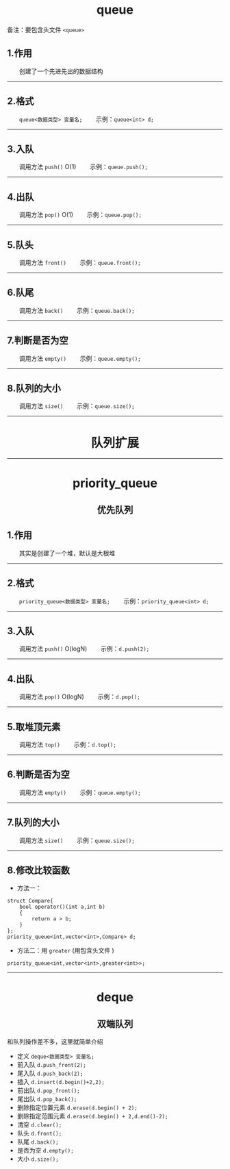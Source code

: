<h1 style = "text-align : center">queue</h1>

备注：要包含头文件 `<queue>`

## 1.作用
&emsp;&emsp;创建了一个先进先出的数据结构

***

## 2.格式
&emsp;&emsp;`queue<数据类型> 变量名;`
&emsp;&emsp;示例：`queue<int> d;`

***

## 3.入队
&emsp;&emsp;调用方法 `push()` O(1)
&emsp;&emsp;示例：`queue.push();`

***

## 4.出队
&emsp;&emsp;调用方法 `pop()` O(1)
&emsp;&emsp;示例：`queue.pop();`

***

## 5.队头
&emsp;&emsp;调用方法 `front()`
&emsp;&emsp;示例：`queue.front();`

***

## 6.队尾
&emsp;&emsp;调用方法 `back()`
&emsp;&emsp;示例：`queue.back();`

***

## 7.判断是否为空
&emsp;&emsp;调用方法 `empty()`
&emsp;&emsp;示例：`queue.empty();`

***

## 8.队列的大小
&emsp;&emsp;调用方法 `size()`
&emsp;&emsp;示例：`queue.size();`

***

<h1 style = "text-align : center">队列扩展</h1>

***

<h1 style = "text-align : center">priority_queue</h1>
<h2 style = "text-align : center">优先队列</h2>

## 1.作用
&emsp;&emsp;其实是创建了一个堆，默认是大根堆

***

## 2.格式
&emsp;&emsp;`priority_queue<数据类型> 变量名;`
&emsp;&emsp;示例：`priority_queue<int> d;`

***

## 3.入队
&emsp;&emsp;调用方法 `push()` O(logN)
&emsp;&emsp;示例：`d.push(2);` 

***

## 4.出队
&emsp;&emsp;调用方法 `pop()` O(logN)
&emsp;&emsp;示例：`d.pop();` 

***

## 5.取堆顶元素
&emsp;&emsp;调用方法 `top()` 
&emsp;&emsp;示例：`d.top();` 

***

## 6.判断是否为空
&emsp;&emsp;调用方法 `empty()`
&emsp;&emsp;示例：`queue.empty();`

***

## 7.队列的大小
&emsp;&emsp;调用方法 `size()`
&emsp;&emsp;示例：`queue.size();`

***

## 8.修改比较函数
+   方法一：
```
struct Compare{
    bool operator()(int a,int b)
    {
        return a > b;
    }
};
priority_queue<int,vector<int>,Compare> d;
```
+   方法二：用 `greater` (用包含头文件 <functional>)
```
priority_queue<int,vector<int>,greater<int>>;
```

***

<h1 style = "text-align : center">deque</h1>
<h2 style = "text-align : center">双端队列</h2>

和队列操作差不多，这里就简单介绍
+ 定义 `deque<数据类型> 变量名;`
+ 前入队 `d.push_front(2);`
+ 尾入队 `d.push_back(2);`
+ 插入 `d.insert(d.begin()+2,2);`
+ 前出队 `d.pop_front();`
+ 尾出队 `d.pop_back();`
+ 删除指定位置元素 `d.erase(d.begin() + 2);`
+ 删除指定范围元素 `d.erase(d.begin() + 2,d.end()-2);`
+ 清空 `d.clear();`
+ 队头 `d.front();`
+ 队尾 `d.back();`
+ 是否为空 `d.empty();`
+ 大小 `d.size();`

